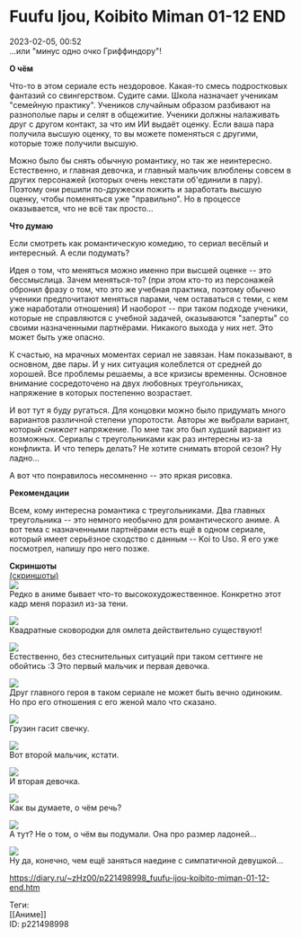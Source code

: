 Fuufu Ijou, Koibito Miman 01-12 END
====================================

   
 2023-02-05, 00:52   
   ...или "минус одно очко Гриффиндору"!   
   
  **О чём**    
   
 Что-то в этом сериале есть нездоровое. Какая-то смесь подростковых фантазий со свингерством. Судите сами. Школа назначает ученикам "семейную практику". Учеников случайным образом разбивают на разнополые пары и селят в общежитие. Ученики должны налаживать друг с другом контакт, за что им ИИ выдаёт оценку. Если ваша пара получила высшую оценку, то вы можете поменяться с другими, которые тоже получили высшую.   
   
 Можно было бы снять обычную романтику, но так же неинтересно. Естественно, и главная девочка, и главный мальчик влюблены совсем в других персонажей (которых очень некстати об'единили в пару). Поэтому они решили по-дружески пожить и заработать высшую оценку, чтобы поменяться уже "правильно". Но в процессе оказывается, что не всё так просто...   
   
  **Что думаю**    
   
 Если смотреть как романтическую комедию, то сериал весёлый и интересный. А если подумать?   
   
 Идея о том, что меняться можно именно при высшей оценке -- это бессмыслица. Зачем меняться-то? (при этом кто-то из персонажей обронил фразу о том, что это же учебная практика, поэтому обычно ученики предпочитают меняться парами, чем оставаться с теми, с кем уже наработали отношения) И наоборот -- при таком подходе ученики, которые не справляются с учебной задачей, оказываются "заперты" со своими назначенными партнёрами. Никакого выхода у них нет. Это может быть уже опасно.   
   
 К счастью, на мрачных моментах сериал не завязан. Нам показывают, в основном, две пары. И у них ситуация колеблется от средней до хорошей. Все проблемы решаемы, а все кризисы временны. Основное внимание сосредоточено на двух любовных треугольниках, напряжение в которых постепенно возрастает.   
   
 И вот тут я буду ругаться. Для концовки можно было придумать много вариантов различной степени упоротости. Авторы же выбрали вариант, который  *снижает*  напряжение. По мне так это был худший вариант из возможных. Сериалы с треугольниками как раз интересны из-за конфликта. И что теперь делать? Не хотите снимать второй сезон? Ну ладно...   
   
 А вот что понравилось несомненно -- это яркая рисовка.   
   
  **Рекомендации**    
   
 Всем, кому интересна романтика с треугольниками. Два главных треугольника -- это немного необычно для романтического аниме. А вот тема с назначенными партнёрами есть ещё в одном сериале, который имеет серьёзное сходство с данным -- Koi to Uso. Я его уже посмотрел, напишу про него позже.   
   
  **Скриншоты**    
  [(скриншоты)](https://zHz00.diary.ru/p221498998.htm?index=1#linkmore221498998m1)       
  [![](https://i.yapx.ru/VdM5Rl.jpg)](https://yapx.ru/image/VdM5R)    
 Редко в аниме бывает что-то высокохудожественное. Конкретно этот кадр меня поразил из-за тени.   
   
  [![](https://i.yapx.ru/VdM5Ul.jpg)](https://yapx.ru/image/VdM5U)    
 Квадратные сковородки для омлета действительно существуют!   
   
  [![](https://i.yapx.ru/VdM5Wl.jpg)](https://yapx.ru/image/VdM5W)    
 Естественно, без стеснительных ситуаций при таком сеттинге не обойтись :3 Это первый мальчик и первая девочка.   
   
  [![](https://i.yapx.ru/VdM5Yl.jpg)](https://yapx.ru/image/VdM5Y)    
 Друг главного героя в таком сериале не может быть вечно одиноким. Но про его отношения с его женой мало что сказано.   
   
  [![](https://i.yapx.ru/VdM5Zl.jpg)](https://yapx.ru/image/VdM5Z)    
 Грузин гасит свечку.   
   
  [![](https://i.yapx.ru/VdM5al.jpg)](https://yapx.ru/image/VdM5a)    
 Вот второй мальчик, кстати.   
   
  [![](https://i.yapx.ru/VdM5kl.jpg)](https://yapx.ru/image/VdM5k)    
 И вторая девочка.   
   
  [![](https://i.yapx.ru/VdM5el.jpg)](https://yapx.ru/image/VdM5e)    
 Как вы думаете, о чём речь?   
   
  [![](https://i.yapx.ru/VdM5il.jpg)](https://yapx.ru/image/VdM5i)    
 А тут? Не о том, о чём вы подумали. Она про размер ладоней...   
   
  [![](https://i.yapx.ru/VdM5jl.jpg)](https://yapx.ru/image/VdM5j)    
 Ну да, конечно, чем ещё заняться наедине с симпатичной девушкой...   
   
      
     
 <https://diary.ru/~zHz00/p221498998_fuufu-ijou-koibito-miman-01-12-end.htm>   
   
 Теги:   
 [[Аниме]]   
 ID: p221498998